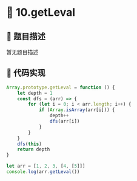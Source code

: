 # 🎳 10.getLeval



## 📑 题目描述
暂无题目描述

## 📎 代码实现
```typescript
Array.prototype.getLeval = function () {
    let depth = 1
    const dfs = (arr) => {
        for (let i = 0; i < arr.length; i++) {
            if (Array.isArray(arr[i])) {
                depth++
                dfs(arr[i])
            }
        }
    }
    dfs(this)   
    return depth
}

let arr = [1, 2, 3, [4, [5]]]
console.log(arr.getLeval())

```
